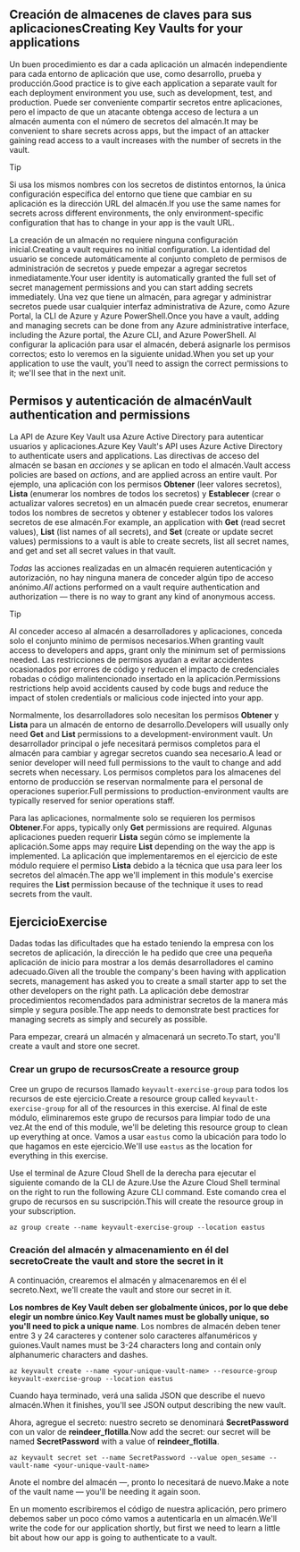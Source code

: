## <a name="creating-key-vaults-for-your-applications"></a><span data-ttu-id="f80b1-101">Creación de almacenes de claves para sus aplicaciones</span><span class="sxs-lookup"><span data-stu-id="f80b1-101">Creating Key Vaults for your applications</span></span>

<span data-ttu-id="f80b1-102">Un buen procedimiento es dar a cada aplicación un almacén independiente para cada entorno de aplicación que use, como desarrollo, prueba y producción.</span><span class="sxs-lookup"><span data-stu-id="f80b1-102">Good practice is to give each application a separate vault for each deployment environment you use, such as development, test, and production.</span></span> <span data-ttu-id="f80b1-103">Puede ser conveniente compartir secretos entre aplicaciones, pero el impacto de que un atacante obtenga acceso de lectura a un almacén aumenta con el número de secretos del almacén.</span><span class="sxs-lookup"><span data-stu-id="f80b1-103">It may be convenient to share secrets across apps, but the impact of an attacker gaining read access to a vault increases with the number of secrets in the vault.</span></span>

> [!TIP]
> <span data-ttu-id="f80b1-104">Si usa los mismos nombres con los secretos de distintos entornos, la única configuración específica del entorno que tiene que cambiar en su aplicación es la dirección URL del almacén.</span><span class="sxs-lookup"><span data-stu-id="f80b1-104">If you use the same names for secrets across different environments, the only environment-specific configuration that has to change in your app is the vault URL.</span></span>

<span data-ttu-id="f80b1-105">La creación de un almacén no requiere ninguna configuración inicial.</span><span class="sxs-lookup"><span data-stu-id="f80b1-105">Creating a vault requires no initial configuration.</span></span> <span data-ttu-id="f80b1-106">La identidad del usuario se concede automáticamente al conjunto completo de permisos de administración de secretos y puede empezar a agregar secretos inmediatamente.</span><span class="sxs-lookup"><span data-stu-id="f80b1-106">Your user identity is automatically granted the full set of secret management permissions and you can start adding secrets immediately.</span></span> <span data-ttu-id="f80b1-107">Una vez que tiene un almacén, para agregar y administrar secretos puede usar cualquier interfaz administrativa de Azure, como Azure Portal, la CLI de Azure y Azure PowerShell.</span><span class="sxs-lookup"><span data-stu-id="f80b1-107">Once you have a vault, adding and managing secrets can be done from any Azure administrative interface, including the Azure portal, the Azure CLI, and Azure PowerShell.</span></span> <span data-ttu-id="f80b1-108">Al configurar la aplicación para usar el almacén, deberá asignarle los permisos correctos; esto lo veremos en la siguiente unidad.</span><span class="sxs-lookup"><span data-stu-id="f80b1-108">When you set up your application to use the vault, you'll need to assign the correct permissions to it; we'll see that in the next unit.</span></span>

## <a name="vault-authentication-and-permissions"></a><span data-ttu-id="f80b1-109">Permisos y autenticación de almacén</span><span class="sxs-lookup"><span data-stu-id="f80b1-109">Vault authentication and permissions</span></span>

<span data-ttu-id="f80b1-110">La API de Azure Key Vault usa Azure Active Directory para autenticar usuarios y aplicaciones.</span><span class="sxs-lookup"><span data-stu-id="f80b1-110">Azure Key Vault's API uses Azure Active Directory to authenticate users and applications.</span></span> <span data-ttu-id="f80b1-111">Las directivas de acceso del almacén se basan en *acciones* y se aplican en todo el almacén.</span><span class="sxs-lookup"><span data-stu-id="f80b1-111">Vault access policies are based on *actions*, and are applied across an entire vault.</span></span> <span data-ttu-id="f80b1-112">Por ejemplo, una aplicación con los permisos **Obtener** (leer valores secretos), **Lista** (enumerar los nombres de todos los secretos) y **Establecer** (crear o actualizar valores secretos) en un almacén puede crear secretos, enumerar todos los nombres de secretos y obtener y establecer todos los valores secretos de ese almacén.</span><span class="sxs-lookup"><span data-stu-id="f80b1-112">For example, an application with **Get** (read secret values), **List** (list names of all secrets), and **Set** (create or update secret values) permissions to a vault is able to create secrets, list all secret names, and get and set all secret values in that vault.</span></span>

<span data-ttu-id="f80b1-113">*Todas* las acciones realizadas en un almacén requieren autenticación y autorización, no hay ninguna manera de conceder algún tipo de acceso anónimo.</span><span class="sxs-lookup"><span data-stu-id="f80b1-113">*All* actions performed on a vault require authentication and authorization &mdash; there is no way to grant any kind of anonymous access.</span></span>

> [!TIP]
> <span data-ttu-id="f80b1-114">Al conceder acceso al almacén a desarrolladores y aplicaciones, conceda solo el conjunto mínimo de permisos necesarios.</span><span class="sxs-lookup"><span data-stu-id="f80b1-114">When granting vault access to developers and apps, grant only the minimum set of permissions needed.</span></span> <span data-ttu-id="f80b1-115">Las restricciones de permisos ayudan a evitar accidentes ocasionados por errores de código y reducen el impacto de credenciales robadas o código malintencionado insertado en la aplicación.</span><span class="sxs-lookup"><span data-stu-id="f80b1-115">Permissions restrictions help avoid accidents caused by code bugs and reduce the impact of stolen credentials or malicious code injected into your app.</span></span>

<span data-ttu-id="f80b1-116">Normalmente, los desarrolladores solo necesitan los permisos **Obtener** y **Lista** para un almacén de entorno de desarrollo.</span><span class="sxs-lookup"><span data-stu-id="f80b1-116">Developers will usually only need **Get** and **List** permissions to a development-environment vault.</span></span> <span data-ttu-id="f80b1-117">Un desarrollador principal o jefe necesitará permisos completos para el almacén para cambiar y agregar secretos cuando sea necesario.</span><span class="sxs-lookup"><span data-stu-id="f80b1-117">A lead or senior developer will need full permissions to the vault to change and add secrets when necessary.</span></span> <span data-ttu-id="f80b1-118">Los permisos completos para los almacenes del entorno de producción se reservan normalmente para el personal de operaciones superior.</span><span class="sxs-lookup"><span data-stu-id="f80b1-118">Full permissions to production-environment vaults are typically reserved for senior operations staff.</span></span>

<span data-ttu-id="f80b1-119">Para las aplicaciones, normalmente solo se requieren los permisos **Obtener**.</span><span class="sxs-lookup"><span data-stu-id="f80b1-119">For apps, typically only **Get** permissions are required.</span></span> <span data-ttu-id="f80b1-120">Algunas aplicaciones pueden requerir **Lista** según cómo se implemente la aplicación.</span><span class="sxs-lookup"><span data-stu-id="f80b1-120">Some apps may require **List** depending on the way the app is implemented.</span></span> <span data-ttu-id="f80b1-121">La aplicación que implementaremos en el ejercicio de este módulo requiere el permiso **Lista** debido a la técnica que usa para leer los secretos del almacén.</span><span class="sxs-lookup"><span data-stu-id="f80b1-121">The app we'll implement in this module's exercise requires the **List** permission because of the technique it uses to read secrets from the vault.</span></span>

## <a name="exercise"></a><span data-ttu-id="f80b1-122">Ejercicio</span><span class="sxs-lookup"><span data-stu-id="f80b1-122">Exercise</span></span>

<span data-ttu-id="f80b1-123">Dadas todas las dificultades que ha estado teniendo la empresa con los secretos de aplicación, la dirección le ha pedido que cree una pequeña aplicación de inicio para mostrar a los demás desarrolladores el camino adecuado.</span><span class="sxs-lookup"><span data-stu-id="f80b1-123">Given all the trouble the company's been having with application secrets, management has asked you to create a small starter app to set the other developers on the right path.</span></span> <span data-ttu-id="f80b1-124">La aplicación debe demostrar procedimientos recomendados para administrar secretos de la manera más simple y segura posible.</span><span class="sxs-lookup"><span data-stu-id="f80b1-124">The app needs to demonstrate best practices for managing secrets as simply and securely as possible.</span></span>

<span data-ttu-id="f80b1-125">Para empezar, creará un almacén y almacenará un secreto.</span><span class="sxs-lookup"><span data-stu-id="f80b1-125">To start, you'll create a vault and store one secret.</span></span>

### <a name="create-a-resource-group"></a><span data-ttu-id="f80b1-126">Crear un grupo de recursos</span><span class="sxs-lookup"><span data-stu-id="f80b1-126">Create a resource group</span></span>

<span data-ttu-id="f80b1-127">Cree un grupo de recursos llamado `keyvault-exercise-group` para todos los recursos de este ejercicio.</span><span class="sxs-lookup"><span data-stu-id="f80b1-127">Create a resource group called `keyvault-exercise-group` for all of the resources in this exercise.</span></span> <span data-ttu-id="f80b1-128">Al final de este módulo, eliminaremos este grupo de recursos para limpiar todo de una vez.</span><span class="sxs-lookup"><span data-stu-id="f80b1-128">At the end of this module, we'll be deleting this resource group to clean up everything at once.</span></span> <span data-ttu-id="f80b1-129">Vamos a usar `eastus` como la ubicación para todo lo que hagamos en este ejercicio.</span><span class="sxs-lookup"><span data-stu-id="f80b1-129">We'll use `eastus` as the location for everything in this exercise.</span></span>

<span data-ttu-id="f80b1-130">Use el terminal de Azure Cloud Shell de la derecha para ejecutar el siguiente comando de la CLI de Azure.</span><span class="sxs-lookup"><span data-stu-id="f80b1-130">Use the Azure Cloud Shell terminal on the right to run the following Azure CLI command.</span></span> <span data-ttu-id="f80b1-131">Este comando crea el grupo de recursos en su suscripción.</span><span class="sxs-lookup"><span data-stu-id="f80b1-131">This will create the resource group in your subscription.</span></span>

```azurecli
az group create --name keyvault-exercise-group --location eastus
```

### <a name="create-the-vault-and-store-the-secret-in-it"></a><span data-ttu-id="f80b1-132">Creación del almacén y almacenamiento en él del secreto</span><span class="sxs-lookup"><span data-stu-id="f80b1-132">Create the vault and store the secret in it</span></span>

<span data-ttu-id="f80b1-133">A continuación, crearemos el almacén y almacenaremos en él el secreto.</span><span class="sxs-lookup"><span data-stu-id="f80b1-133">Next, we'll create the vault and store our secret in it.</span></span>

<span data-ttu-id="f80b1-134">**Los nombres de Key Vault deben ser globalmente únicos, por lo que debe elegir un nombre único**.</span><span class="sxs-lookup"><span data-stu-id="f80b1-134">**Key Vault names must be globally unique, so you'll need to pick a unique name**.</span></span> <span data-ttu-id="f80b1-135">Los nombres de almacén deben tener entre 3 y 24 caracteres y contener solo caracteres alfanuméricos y guiones.</span><span class="sxs-lookup"><span data-stu-id="f80b1-135">Vault names must be 3-24 characters long and contain only alphanumeric characters and dashes.</span></span>

```azurecli
az keyvault create --name <your-unique-vault-name> --resource-group keyvault-exercise-group --location eastus
```

<span data-ttu-id="f80b1-136">Cuando haya terminado, verá una salida JSON que describe el nuevo almacén.</span><span class="sxs-lookup"><span data-stu-id="f80b1-136">When it finishes, you'll see JSON output describing the new vault.</span></span>

<span data-ttu-id="f80b1-137">Ahora, agregue el secreto: nuestro secreto se denominará **SecretPassword** con un valor de **reindeer_flotilla**.</span><span class="sxs-lookup"><span data-stu-id="f80b1-137">Now add the secret: our secret will be named **SecretPassword** with a value of **reindeer_flotilla**.</span></span>

```azurecli
az keyvault secret set --name SecretPassword --value open_sesame --vault-name <your-unique-vault-name>
```

<span data-ttu-id="f80b1-138">Anote el nombre del almacén &mdash;, pronto lo necesitará de nuevo.</span><span class="sxs-lookup"><span data-stu-id="f80b1-138">Make a note of the vault name &mdash; you'll be needing it again soon.</span></span>

<span data-ttu-id="f80b1-139">En un momento escribiremos el código de nuestra aplicación, pero primero debemos saber un poco cómo vamos a autenticarla en un almacén.</span><span class="sxs-lookup"><span data-stu-id="f80b1-139">We'll write the code for our application shortly, but first we need to learn a little bit about how our app is going to authenticate to a vault.</span></span>